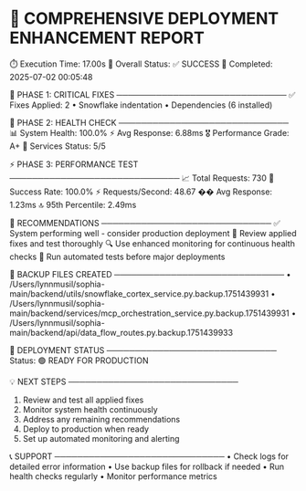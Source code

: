 
🎉 COMPREHENSIVE DEPLOYMENT ENHANCEMENT REPORT
============================================================

⏱️  Execution Time: 17.00s
🎯 Overall Status: ✅ SUCCESS
📅 Completed: 2025-07-02 00:05:48

🔧 PHASE 1: CRITICAL FIXES
──────────────────────────────
✅ Fixes Applied: 2
   • Snowflake indentation
   • Dependencies (6 installed)

🏥 PHASE 2: HEALTH CHECK
──────────────────────────────
📊 System Health: 100.0%
⚡ Avg Response: 6.88ms
🎖️  Performance Grade: A+
🔄 Services Status: 5/5

⚡ PHASE 3: PERFORMANCE TEST
──────────────────────────────
📈 Total Requests: 730
🎯 Success Rate: 100.0%
⚡ Requests/Second: 48.67
�� Avg Response: 1.23ms
🔝 95th Percentile: 2.49ms

🎯 RECOMMENDATIONS
──────────────────────────────
   ✅ System performing well - consider production deployment
   📄 Review applied fixes and test thoroughly
   🔍 Use enhanced monitoring for continuous health checks
   🧪 Run automated tests before major deployments

📁 BACKUP FILES CREATED
──────────────────────────────
   • /Users/lynnmusil/sophia-main/backend/utils/snowflake_cortex_service.py.backup.1751439931
   • /Users/lynnmusil/sophia-main/backend/services/mcp_orchestration_service.py.backup.1751439931
   • /Users/lynnmusil/sophia-main/backend/api/data_flow_routes.py.backup.1751439933

🚀 DEPLOYMENT STATUS
──────────────────────────────
Status: 🟢 READY FOR PRODUCTION

💡 NEXT STEPS
──────────────────────────────
   1. Review and test all applied fixes
   2. Monitor system health continuously
   3. Address any remaining recommendations
   4. Deploy to production when ready
   5. Set up automated monitoring and alerting

📞 SUPPORT
──────────────────────────────
   • Check logs for detailed error information
   • Use backup files for rollback if needed
   • Run health checks regularly
   • Monitor performance metrics
